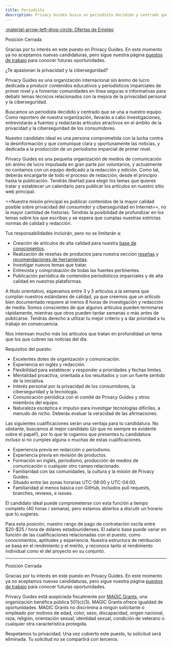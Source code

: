 ```yaml
---
title: Periodista
description: Privacy Guides busca un periodista decidido y centrado que investigue y escriba regularmente artículos sobre privacidad y ciberseguridad.
---
```


[:material-arrow-left-drop-circle: Ofertas de Empleo](../jobs.md)

<div class="admonition info" markdown>
<p class="admonition-title">Posición Cerrada</p>

Gracias por tu interés en este puesto en Privacy Guides. En este momento ya no aceptamos nuevas candidaturas, pero sigue nuestra página [puestos de trabajo](../jobs.md) para conocer futuras oportunidades.

</div>

¿Te apasionan la privacidad y la ciberseguridad?

Privacy Guides es una organización internacional sin ánimo de lucro dedicada a producir contenidos educativos y periodísticos imparciales de primer nivel y a fomentar comunidades en línea seguras e informativas para debatir temas técnicos relacionados con la mejora de la privacidad personal y la ciberseguridad.

Buscamos un periodista decidido y centrado que se una a nuestro equipo. Como reportero de nuestra organización, llevarás a cabo investigaciones, entrevistarás a fuentes y redactarás artículos atractivos en el ámbito de la privacidad y la ciberseguridad de los consumidores.

Nuestro candidato ideal es una persona comprometida con la lucha contra la desinformación y que comunique clara y oportunamente las noticias, y dedicada a la producción de un periodismo imparcial de primer nivel.

Privacy Guides es una pequeña organización de medios de comunicación sin ánimo de lucro impulsada en gran parte por voluntarios, y actualmente no contamos con un equipo dedicado a la redacción y edición. Como tal, deberás encargarte de todo el proceso de redacción, desde el principio hasta la publicación. Tendrás libertad para elegir los temas que quieres tratar y establecer un calendario para publicar los artículos en nuestro sitio web principal.

\==Nuestra misión principal es publicar contenidos de la mayor calidad posible sobre privacidad del consumidor y ciberseguridad en Internet==, no la mayor cantidad de historias. Tendrás la posibilidad de profundizar en los temas sobre los que escribas y se espera que cumplas nuestras estrictas normas de calidad y redacción.

Tus responsabilidades incluirán, pero no se limitarán a:

- Creación de artículos de alta calidad para nuestra [base de conocimientos](../../basics/why-privacy-matters.md).
- Realización de reseñas de productos para nuestra sección [reseñas](https://www.privacyguides.org/articles/category/reviews) y [recomendaciones de herramientas](../../tools.md).
- Investigar nuevos temas que tratar.
- Entrevista y comprobación de todas las fuentes pertinentes.
- Publicación periódica de contenidos periodísticos imparciales y de alta calidad en nuestras plataformas.

A título orientativo, esperamos entre 3 y 5 artículos a la semana que cumplan nuestros estándares de calidad, ya que creemos que un artículo bien documentado requiere al menos 8 horas de investigación y redacción de media. Somos conscientes de que algunos artículos pueden terminarse rápidamente, mientras que otros pueden tardar semanas o más antes de publicarse. Tendrás derecho a utilizar tu mejor criterio y a dar prioridad a tu trabajo en consecuencia.

Nos interesan mucho más los artículos que tratan en profundidad un tema que los que cubren las noticias del día.

Requisitos del puesto:

- Excelentes dotes de organización y comunicación.
- Experiencia en inglés y redacción.
- Flexibilidad para establecer y responder a prioridades y fechas límites.
- Mentalidad proactiva, orientada a los resultados y con un fuerte sentido de la iniciativa.
- Interés personal por la privacidad de los consumidores, la ciberseguridad y la tecnología.
- Comunicación periódica con el comité de Privacy Guides y otros miembros del equipo.
- Naturaleza escéptica e impulso para investigar tecnologías difíciles, a menudo de nicho. Deberás evaluar la veracidad de las afirmaciones.

Las siguientes cualificaciones serán una ventaja para tu candidatura. No obstante, buscamos al mejor candidato (¡lo que no siempre es evidente sobre el papel!), por lo que te rogamos que presentes tu candidatura incluso si no cumples alguna o muchas de estas cualificaciones.

- Experiencia previa en redacción o periodismo.
- Experiencia previa en revisión de productos.
- Formación en inglés, periodismo, producción de medios de comunicación o cualquier otro campo relacionado.
- Familiaridad con las comunidades, la cultura y la misión de Privacy Guides.
- Situado entre las zonas horarias UTC-08:00 y UTC-04:00.
- Familiaridad al menos básica con GitHub, incluidos pull requests, branches, reviews, e issues.

El candidato ideal puede comprometerse con esta función a tiempo completo (40 horas / semana), pero estamos abiertos a discutir un horario que tú sugieras.

Para esta posición, nuestro rango de pago de contratación oscila entre \$20-$25 / hora de dólares estadounidenses. El salario base puede variar en función de las cualificaciones relacionadas con el puesto, como conocimientos, aptitudes y experiencia. Nuestra estructura de retribución se basa en el rendimiento y el mérito, y reconoce tanto el rendimiento individual como el del proyecto en su conjunto.

---

<div class="admonition info" markdown>
<p class="admonition-title">Posición Cerrada</p>

Gracias por tu interés en este puesto en Privacy Guides. En este momento ya no aceptamos nuevas candidaturas, pero sigue nuestra página [puestos de trabajo](../jobs.md) para conocer futuras oportunidades.

</div>

Privacy Guides está auspiciada fiscalmente por [MAGIC Grants](https://magicgrants.org), una organización benéfica pública 501(c)(3). MAGIC Grants ofrece igualdad de oportunidades. MAGIC Grants no discrimina a ningún solicitante o empleado por motivos de edad, color, sexo, discapacidad, origen nacional, raza, religión, orientación sexual, identidad sexual, condición de veterano o cualquier otra característica protegida.

Respetamos tu privacidad. Una vez cubierto este puesto, tu solicitud será eliminada. Tu solicitud no se compartirá con terceros.
